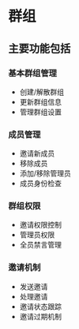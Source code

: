 <!--
 * @Author: jackning 270580156@qq.com
 * @Date: 2024-12-28 11:14:20
 * @LastEditors: jackning 270580156@qq.com
 * @LastEditTime: 2024-12-28 11:23:25
 * @Description: bytedesk.com https://github.com/Bytedesk/bytedesk
 *   Please be aware of the BSL license restrictions before installing Bytedesk IM – 
 *  selling, reselling, or hosting Bytedesk IM as a service is a breach of the terms and automatically terminates your rights under the license. 
 *  仅支持企业内部员工自用，严禁私自用于销售、二次销售或者部署SaaS方式销售 
 *  Business Source License 1.1: https://github.com/Bytedesk/bytedesk/blob/main/LICENSE 
 *  contact: 270580156@qq.com 
 *  联系：270580156@qq.com
 * Copyright (c) 2024 by bytedesk.com, All Rights Reserved. 
-->
# 群组

## 主要功能包括

### 基本群组管理

- 创建/解散群组
- 更新群组信息
- 管理群组设置

### 成员管理

- 邀请新成员
- 移除成员
- 添加/移除管理员
- 成员身份检查

### 群组权限

- 邀请权限控制
- 管理员权限
- 全员禁言管理

### 邀请机制

- 发送邀请
- 处理邀请
- 邀请状态跟踪
- 邀请过期机制
